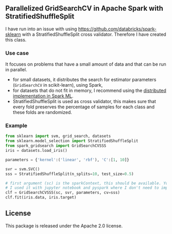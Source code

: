 ## Parallelized GridSearchCV in Apache Spark with StratifiedShuffleSplit

I have run into an issue with using https://github.com/databricks/spark-sklearn with a StratifiedShuffleSplit cross validator. Therefore I have created this class.


### Use case

It focuses on problems that have a small amount of data and that can be run in parallel.
- for small datasets, it distributes the search for estimator parameters (`GridSearchCV` in scikit-learn), using Spark,
- for datasets that do not fit in memory, I recommend using the [distributed implementation in Spark ML](https://spark.apache.org/docs/latest/api/python/pyspark.ml.html).
- StratifiedShuffleSplit is used as cross validator, this makes sure that every fold preserves the percentage of samples for each class and these folds are randomized. 

### Example

```python
from sklearn import svm, grid_search, datasets
from sklearn.model_selection import StratifiedShuffleSplit
from spark_gridsearch import GridSearchCVSSS
iris = datasets.load_iris()

parameters = {'kernel':('linear', 'rbf'), 'C':[1, 10]}

svr = svm.SVC()
sss = StratifiedShuffleSplit(n_splits=10, test_size=0.5)

# first argument (sc) is the sparkContext, this should be available. You might need to import it yourself. 
# I used it with jupyter notebook and pyspark where I don't need to import it in the notebook itself.
clf = GridSearchCVSSS(sc, svr, parameters, cv=sss)
clf.fit(iris.data, iris.target)
```

## License

This package is released under the Apache 2.0 license.
